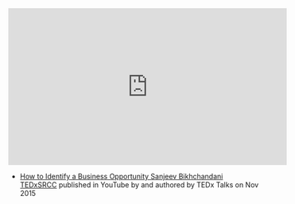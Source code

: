 
<iframe width="560" height="315" src="https://www.youtube.com/embed/OkNpsVMT84w" title="YouTube video player" frameborder="0" allow="accelerometer; autoplay; clipboard-write; encrypted-media; gyroscope; picture-in-picture; web-share" allowfullscreen></iframe>

- [How to Identify a Business Opportunity  Sanjeev Bikhchandani  TEDxSRCC](https://www.youtube.com/watch?v=OkNpsVMT84w) published in YouTube by  and authored by TEDx Talks on Nov 2015


